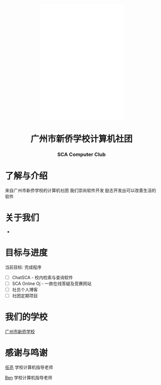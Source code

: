 <div align="Center">
  
![image](https://github.com/SCA-Computer-Club/.github/blob/main/LOGO.png)

# 广州市新侨学校计算机社团
### SCA Computer Club

</div>

# 了解与介绍

来自广州市新侨学校的计算机社团 我们崇尚软件开发 励志开发出可以改善生活的软件

# 关于我们
<div align="Left">

-

</div>



# 目标与进度

当前目标: 完成程序

- [ ] ChatSCA - 校内检索与查询软件
- [ ] SCA Online Oj - 一款在线答疑及竞赛网站
- [ ] 社员个人博客
- [ ] 社团定期项目

# 我们的学校
[广州市新侨学校](http://www.singchin.cn/)

# 感谢与鸣谢
[任亮](https://github.com/rl0009)
学校计算机指导老师

[Ben](https://github.com/rl0009)
学校计算机指导老师
